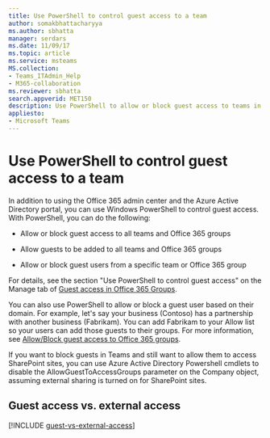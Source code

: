```yaml
---
title: Use PowerShell to control guest access to a team
author: somakbhattacharyya
ms.author: sbhatta
manager: serdars
ms.date: 11/09/17
ms.topic: article
ms.service: msteams
MS.collection: 
- Teams_ITAdmin_Help
- M365-collaboration
ms.reviewer: sbhatta
search.appverid: MET150
description: Use PowerShell to allow or block guest access to teams in Microsoft Teams.
appliesto: 
- Microsoft Teams
---
```


Use PowerShell to control guest access to a team
================================================

In addition to using the Office 365 admin center and the Azure Active Directory portal, you can use Windows PowerShell to control guest access. With PowerShell, you can do the following:
  
- Allow or block guest access to all teams and Office 365 groups
    
- Allow guests to be added to all teams and Office 365 groups
      
- Allow or block guest users from a specific team or Office 365 group
    
For details, see the section "Use PowerShell to control guest access" on the Manage tab of [Guest access in Office 365 Groups](https://support.office.com/article/Use-PowerShell-to-control-guest-access-bfc7a840-868f-4fd6-a390-f347bf51aff6#bkmk_usepowershell).
  
You can also use PowerShell to allow or block a guest user based on their domain. For example, let's say your business (Contoso) has a partnership with another business (Fabrikam). You can add Fabrikam to your Allow list so your users can add those guests to their groups. For more information, see [Allow/Block guest access to Office 365 groups](https://go.microsoft.com/fwlink/?linkid=854001).
  
If you want to block guests in Teams and still want to allow them to access SharePoint sites, you can use Azure Active Directory Powershell cmdlets to disable the AllowGuestToAccessGroups parameter on the Company object, assuming external sharing is turned on for SharePoint sites.   

## Guest access vs. external access

[!INCLUDE [guest-vs-external-access](includes/guest-vs-external-access.md)]
